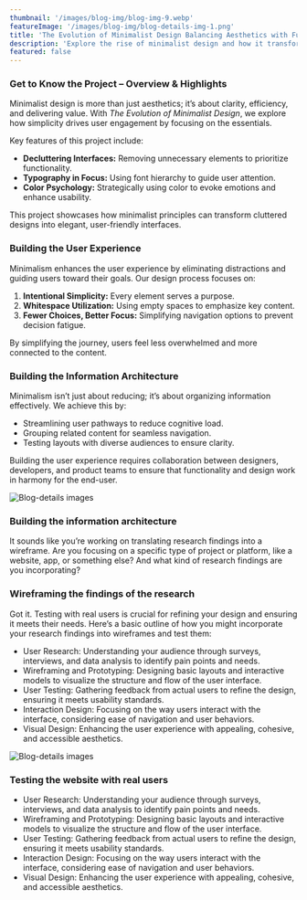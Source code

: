 ```yaml
---
thumbnail: '/images/blog-img/blog-img-9.webp'
featureImage: '/images/blog-img/blog-details-img-1.png'
title: 'The Evolution of Minimalist Design Balancing Aesthetics with Functionality'
description: 'Explore the rise of minimalist design and how it transforms user experiences across digital platforms.'
featured: false
---
```


### Get to Know the Project – Overview & Highlights

Minimalist design is more than just aesthetics; it’s about clarity, efficiency, and delivering value. With _The Evolution of Minimalist Design_, we explore how simplicity drives user engagement by focusing on the essentials.

Key features of this project include:

- **Decluttering Interfaces:** Removing unnecessary elements to prioritize functionality.
- **Typography in Focus:** Using font hierarchy to guide user attention.
- **Color Psychology:** Strategically using color to evoke emotions and enhance usability.

This project showcases how minimalist principles can transform cluttered designs into elegant, user-friendly interfaces.

### Building the User Experience

Minimalism enhances the user experience by eliminating distractions and guiding users toward their goals. Our design process focuses on:

1. **Intentional Simplicity:** Every element serves a purpose.
2. **Whitespace Utilization:** Using empty spaces to emphasize key content.
3. **Fewer Choices, Better Focus:** Simplifying navigation options to prevent decision fatigue.

By simplifying the journey, users feel less overwhelmed and more connected to the content.

### Building the Information Architecture

Minimalism isn’t just about reducing; it’s about organizing information effectively. We achieve this by:

- Streamlining user pathways to reduce cognitive load.
- Grouping related content for seamless navigation.
- Testing layouts with diverse audiences to ensure clarity.

Building the user experience requires collaboration between designers, developers, and product teams to ensure that functionality and design work in harmony for the end-user.

![Blog-details images](/images/services/services-details-img.png)

### Building the information architecture

It sounds like you’re working on translating research findings into a wireframe. Are you focusing on a specific type of project or platform, like a website, app, or something else? And what kind of research findings are you incorporating?

### Wireframing the findings of the research

Got it. Testing with real users is crucial for refining your design and ensuring it meets their needs. Here’s a basic outline of how you might incorporate your research findings into wireframes and test them:

- User Research: Understanding your audience through surveys, interviews, and data analysis to identify pain points and needs.
- Wireframing and Prototyping: Designing basic layouts and interactive models to visualize the structure and flow of the user interface.
- User Testing: Gathering feedback from actual users to refine the design, ensuring it meets usability standards.
- Interaction Design: Focusing on the way users interact with the interface, considering ease of navigation and user behaviors.
- Visual Design: Enhancing the user experience with appealing, cohesive, and accessible aesthetics.

![Blog-details images](/images/project-details/project-details-2-banner.png)

### Testing the website with real users

- User Research: Understanding your audience through surveys, interviews, and data analysis to identify pain points and needs.
- Wireframing and Prototyping: Designing basic layouts and interactive models to visualize the structure and flow of the user interface.
- User Testing: Gathering feedback from actual users to refine the design, ensuring it meets usability standards.
- Interaction Design: Focusing on the way users interact with the interface, considering ease of navigation and user behaviors.
- Visual Design: Enhancing the user experience with appealing, cohesive, and accessible aesthetics.
